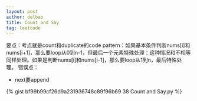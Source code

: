 ```yaml
---
layout: post
author: delbao
title: Count and Say 
tag: leetcode
---
```


要点：考点就是count和duplicate的code pattern：如果基本条件判断nums[i]和nums[i+1]，那么要loop从0到n-1，但最后一个元素特殊处理：这种情况和不相等同样处理。如果是判断nums[i]和nums[i-1]，那么要loop从1到n，最后特殊处理。
错误点：
 
- next要append

{% gist bf99b99cf26d9a231936748c89f96b69 38 Count and Say.py %}
